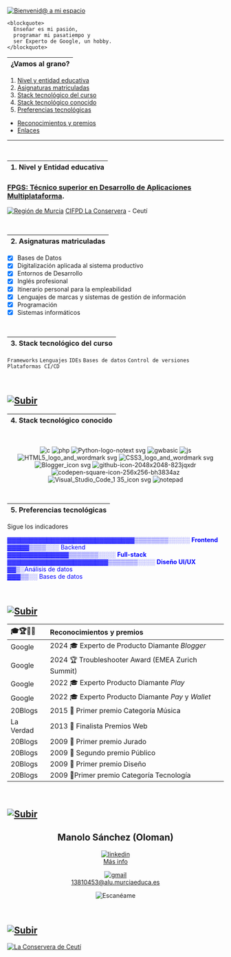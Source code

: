 <a name="inicio"></a>

[![Bienvenid@ a mi espacio](https://github.com/user-attachments/assets/860669c2-47f5-422f-805a-204c66ccf359)](https://github.com/Oloman-B "Bienvenid@ a mi espacio")

```
<blockquote>
  Enseñar es mi pasión,
  programar mi pasatiempo y
  ser Experto de Google, un hobby.  
</blockquote>  	
```

|¿Vamos al grano?|
|---|
1. [Nivel y entidad educativa](#item1 "Qué y dónde estudio")
2. [Asignaturas matriculadas](#item2 "Lo que me he propuesto aprender este año")
3. [Stack tecnológico del curso](#item3 "Los palabros que vamos a ver")
4. [Stack tecnológico conocido](#item4 "Algunas cosas que ya me suenan")
5. [Preferencias tecnológicas](#item5 "Lo que me gustaría")
- [Reconocimientos y premios](#item6 "Distintiones que molan")
- [Enlaces](#item7 "Miscelánea")
 
---

<br/>
<a name="item1"></a>

|1. Nivel y Entidad educativa|
|---|

### [FPGS: Técnico superior en Desarrollo de Aplicaciones Multiplataforma](https://llegarasalto.com/guiafp/ciclos/IFC-322.html "Más info sobre el grado").
[![Región de Murcia](https://github.com/user-attachments/assets/e7bd4935-fdce-454a-8005-4a5da633adad)](https://www.todofp.es/dam/jcr:0582c0c4-f15d-4e65-ac37-7d77591ee921/murdesarrollo-aplicacioens-multiplataforma-pdf.pdf "Currículo R.Murcia") 
[CIFPD La Conservera](https://sites.google.com/view/fplaconservera/la-conservera "Visitar web") - Ceutí  

<br/>
<a name="item2"></a>

|2. Asignaturas matriculadas|
|---|

- [x] Bases de Datos
- [x] Digitalización aplicada al sistema productivo
- [x] Entornos de Desarrollo
- [x] Inglés profesional
- [x] Itinerario personal para la empleabilidad
- [x] Lenguajes de marcas y sistemas de gestión de información
- [x] Programación
- [x] Sistemas informáticos

<br/>
<a name="item3"></a>

|3. Stack tecnológico del curso|
|---|

``Frameworks`` ``Lenguajes`` ``IDEs`` ``Bases de datos`` ``Control de versiones`` ``Plataformas CI/CD``  

<br/>

[![Subir](https://github.com/user-attachments/assets/61f446bb-42ff-4e95-94c7-125624c62e03)](#inicio "Subir")
---

<a name="item4"></a>

|4. Stack tecnológico conocido|
|---|

<br>
<div align="center">

![c](https://github.com/user-attachments/assets/836b3cab-50e3-4660-b59c-c66891ae5ca9)
![php](https://github.com/user-attachments/assets/efefc287-bfb8-4a82-88cb-3a964022c7d5)
![Python-logo-notext svg](https://github.com/user-attachments/assets/44a93be0-0440-418e-a1c1-0a0b74aab545)
![gwbasic](https://github.com/user-attachments/assets/49c2f36e-080d-4ce9-a48c-1ccfd7fabf79)
![js](https://github.com/user-attachments/assets/285127ac-6a3d-4acb-af6e-ef2e0eb4add8)
![HTML5_logo_and_wordmark svg](https://github.com/user-attachments/assets/8295543c-04d4-4977-8504-a78982224a97)
![CSS3_logo_and_wordmark svg](https://github.com/user-attachments/assets/1d611a99-3492-4cee-8b2c-85b9d521c5ca)
<br/>
![Blogger_icon svg](https://github.com/user-attachments/assets/43559abc-7b23-4345-8f50-f334672b448f)
![github-icon-2048x2048-823jqxdr](https://github.com/user-attachments/assets/3038df39-62a9-45f5-b27b-9c1abe392994)
![codepen-square-icon-256x256-bh3834az](https://github.com/user-attachments/assets/c67c8d27-15c4-48f1-aeb7-2e6c3d557820)
![Visual_Studio_Code_1 35_icon svg](https://github.com/user-attachments/assets/fc3ba650-6c4f-4b18-851e-8ea1f7275fc7)
![notepad](https://github.com/user-attachments/assets/228b1e6b-3ba1-42bf-9151-7b5dd68fd6f9)

</div>
<br/>
<a name="item5"></a>

|5. Preferencias tecnológicas|
|---|

Sigue los indicadores

<span style="color:blue;">

▓▓▓▓▓▓▓▓▓▓▓▓▓▓▓▓▓▓▓▓▓▓▓▓▓▓▓▓▓▒▒▒▒▒▒▒▒░░░░░ **Frontend**  
▓▓▓▓▓▒▒▒▒░░░ Backend  
▓▓▓▓▓▓▓▓▓▓▓▓▓▓▒▒▒▒▒▒▒░░░░ **Full-stack**  
▓▓▓▓▓▓▓▓▓▓▓▓▓▓▓▓▓▓▓▓▓▓▓▒▒▒▒▒▒▒░░░░ **Diseño UI/UX**  
▓▓▒░Análisis de datos  
▓▓▓▒▒░░ Bases de datos  

</span>

<br/>

[![Subir](https://github.com/user-attachments/assets/61f446bb-42ff-4e95-94c7-125624c62e03)](#inicio "Subir")
---

<a name="item6"></a>
<div align="center">
  
|🎓🏆🥇🏅 |Reconocimientos y premios|
|:---|:---|
|Google|2024 🎓 Experto de Producto Diamante _Blogger_|
|Google|2024 🏆 Troubleshooter Award (EMEA Zurich Summit)|
|Google|2022 🎓 Experto Producto Diamante _Play_|
|Google|2022 🎓 Experto Producto Diamante _Pay_ y _Wallet_|
|20Blogs|2015 🥇 Primer premio Categoría Música|
|La Verdad|2013 🏅 Finalista Premios Web|
|20Blogs|2009 🥇 Primer premio Jurado|
|20Blogs|2009 🥈 Segundo premio Público|
|20Blogs|2009 🥇 Primer premio Diseño|
|20Blogs|2009 🥇Primer premio Categoría Tecnología|

<a name="item7"></a>
<br/>
</div>

[![Subir](https://github.com/user-attachments/assets/61f446bb-42ff-4e95-94c7-125624c62e03)](#inicio "Subir")
---

<div align="center">
  
## Manolo Sánchez (Oloman) 

[![linkedin](https://github.com/user-attachments/assets/2255f0b8-37e4-4b70-a95a-b9d416a32c97)](https://www.linkedin.com/in/oloman/ "Perfil Linkedin")   
[Más info](https://www.linkedin.com/in/oloman/ "Perfil Linkedin")

[![gmail](https://github.com/user-attachments/assets/95c9361d-c732-4148-a21a-6c1ea41d771f)](mailto:13810453@alu.murciaeduca.es "Contacta")  
[13810453@alu.murciaeduca.es](mailto:13810453@alu.murciaeduca.es "Contacta")

![Escanéame](https://github.com/user-attachments/assets/088a55d9-5d38-4d20-b5d6-496188c749ab "Escanéame")

</div>
<br/>

[![Subir](https://github.com/user-attachments/assets/61f446bb-42ff-4e95-94c7-125624c62e03)](#inicio "Subir")
---

[![La Conservera de Ceutí](https://github.com/user-attachments/assets/a6fd9ae5-b54e-48e8-9620-7fed221cd7dc)](https://sites.google.com/view/fplaconservera "Visitar Web") 



